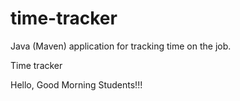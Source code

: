 # time-tracker
Java (Maven) application for tracking time on the job.

Time tracker

Hello, Good Morning Students!!!
